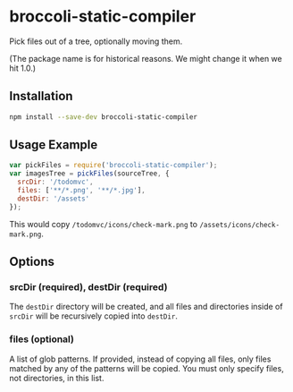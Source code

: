 # broccoli-static-compiler

Pick files out of a tree, optionally moving them.

(The package name is for historical reasons. We might change it when we hit
1.0.)

## Installation

```bash
npm install --save-dev broccoli-static-compiler
```

## Usage Example

```js
var pickFiles = require('broccoli-static-compiler');
var imagesTree = pickFiles(sourceTree, {
  srcDir: '/todomvc',
  files: ['**/*.png', '**/*.jpg'],
  destDir: '/assets'
});
```

This would copy `/todomvc/icons/check-mark.png` to
`/assets/icons/check-mark.png`.

## Options

### srcDir (required), destDir (required)

The `destDir` directory will be created, and all files and directories inside
of `srcDir` will be recursively copied into `destDir`.

### files (optional)

A list of glob patterns. If provided, instead of copying all files, only files
matched by any of the patterns will be copied. You must only specify files,
not directories, in this list.
